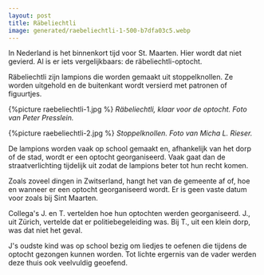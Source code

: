```yaml
---
layout: post
title: Räbeliechtli
image: generated/raebeliechtli-1-500-b7dfa03c5.webp
---
```


In Nederland is het binnenkort tijd voor St. Maarten. Hier wordt dat niet gevierd. Al is er iets vergelijkbaars: de räbeliechtli-optocht.

Räbeliechtli zijn lampions die worden gemaakt uit stoppelknollen. Ze worden uitgehold en de buitenkant wordt versierd met patronen of figuurtjes.

{%picture raebeliechtli-1.jpg %}
_Räbeliechtli, klaar voor de optocht. Foto van Peter Presslein._

{%picture raebeliechtli-2.jpg %}
_Stoppelknollen. Foto van Micha L. Rieser._

De lampions worden vaak op school gemaakt en, afhankelijk van het dorp of de stad, wordt er een optocht georganiseerd. Vaak gaat dan de straatverlichting tijdelijk uit zodat de lampions beter tot hun recht komen.

Zoals zoveel dingen in Zwitserland, hangt het van de gemeente af of, hoe en wanneer er een optocht georganiseerd wordt. Er is geen vaste datum voor zoals bij Sint Maarten.

Collega's J. en T. vertelden hoe hun optochten werden georganiseerd. J., uit Zürich, vertelde dat er politiebegeleiding was. Bij T., uit een klein dorp, was dat niet het geval.

J's oudste kind was op school bezig om liedjes te oefenen die tijdens de optocht gezongen kunnen worden. Tot lichte ergernis van de vader werden deze thuis ook veelvuldig geoefend.
